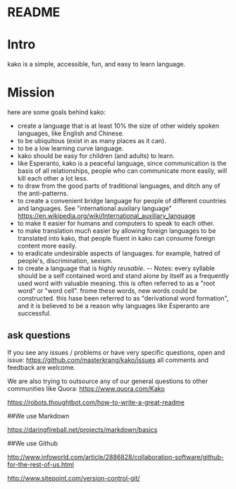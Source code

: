 # README

# Intro

kako is a simple, accessible, fun, and easy to learn language.

# Mission

here are some goals behind kako:

- create a language that is at least 10% the size of other widely spoken languages, like English and Chinese.
- to be ubiquitous (exist in as many places as it can).
- to be a low learning curve language.
- kako should be easy for children (and adults) to learn.
- like Esperanto, kako is a peaceful language, since communication is the basis of all relationships, people who can communicate more easily, will kill each other a lot less.
- to draw from the good parts of traditional languages, and ditch any of the anti-patterns.
- to create a convenient bridge language for people of different countries and languages. See "international auxilary language" https://en.wikipedia.org/wiki/International_auxiliary_language
- to make it easier for humans and computers to speak to each other.
- to make translation much easier by allowing foreign languages to be translated into kako, that people fluent in kako can consume foreign content more easily.
- to eradicate undesirable aspects of languages. for example, hatred of people's, discrimination, sexism.
- to create a language that is highly *reusable*.
-- Notes: every syllable should be a self contained word and stand alone by itself as a frequently used word with valuable meaning. this is often referred to as a "root word" or "word cell". frome these words, new words could be constructed. this hase been referred to as "derivational word formation", and it is believed to be a reason why languages like Esperanto are successful.

## ask questions

If you see any issues / problems or have very specific questions, open and issue: https://github.com/masterkrang/kako/issues all comments and feedback are welcome.

We are also trying to outsource any of our general questions to other communities like Quora: https://www.quora.com/Kako


https://robots.thoughtbot.com/how-to-write-a-great-readme

##We use Markdown

https://daringfireball.net/projects/markdown/basics

##We use Github

http://www.infoworld.com/article/2886828/collaboration-software/github-for-the-rest-of-us.html

http://www.sitepoint.com/version-control-git/
